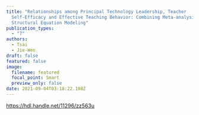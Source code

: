 ```yaml
---
title: "Relationships among Principal Technology Leadership, Teacher
  Self-Efficacy and Effective Teaching Behavior: Combining Meta-analysis and
  Structural Equation Modeling"
publication_types:
  - "7"
authors:
  - Tsai
  - Jie-Wen
draft: false
featured: false
image:
  filename: featured
  focal_point: Smart
  preview_only: false
date: 2021-09-04T03:18:22.108Z
---
```

<https://hdl.handle.net/11296/zz563u>